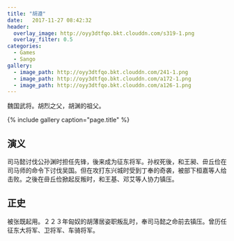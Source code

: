 ```yaml
---
title: "胡遵"
date:   2017-11-27 08:42:32
header:
  overlay_image: http://oyy3dtfqo.bkt.clouddn.com/s319-1.png
  overlay_filter: 0.5
categories:
  - Games
  - Sango
gallery:
  - image_path: http://oyy3dtfqo.bkt.clouddn.com/241-1.png
  - image_path: http://oyy3dtfqo.bkt.clouddn.com/a172-1.png
  - image_path: http://oyy3dtfqo.bkt.clouddn.com/a126-1.png
---
```


魏国武将。胡烈之父，胡渊的祖父。

{% include gallery caption="page.title" %}

## 演义

司马懿讨伐公孙渊时担任先锋，後来成为征东将军。孙权死後，和王昶、毌丘俭在司马师的命令下讨伐吴国。但在攻打东兴城时受到丁奉的奇袭，被部下桓嘉等人给击败。之後在毌丘俭掀起反叛时，和王基、邓艾等人协力镇压。

## 正史

被张既起用。２２３年匈奴的胡薄居姿职叛乱时，奉司马懿之命前去镇压。曾历任征东大将军、卫将军、车骑将军。